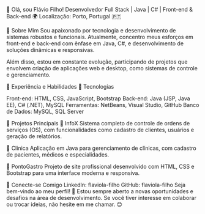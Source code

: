 👋 Olá, sou Flávio Filho!
Desenvolvedor Full Stack | Java | C# | Front-end & Back-end
🌍 Localização: Porto, Portugal 🇵🇹

🚀 Sobre Mim
Sou apaixonado por tecnologia e desenvolvimento de sistemas robustos e funcionais. Atualmente, concentro meus esforços em front-end e back-end com ênfase em Java, C#, e desenvolvimento de soluções dinâmicas e responsivas.

Além disso, estou em constante evolução, participando de projetos que envolvem criação de aplicações web e desktop, como sistemas de controle e gerenciamento.

💼 Experiência e Habilidades
🔧 Tecnologias

Front-end: HTML, CSS, JavaScript, Bootstrap
Back-end: Java (JSP, Java EE), C# (.NET), MySQL
Ferramentas: NetBeans, Visual Studio, GitHub
Banco de Dados: MySQL, SQL Server

📂 Projetos Principais
🔹 InfoX
Sistema completo de controle de ordens de serviços (OS), com funcionalidades como cadastro de clientes, usuários e geração de relatórios.

🔹 Clinica
Aplicação em Java para gerenciamento de clínicas, com cadastro de pacientes, médicos e especialidades.

🔹 PontoGastro
Projeto de site profissional desenvolvido com HTML, CSS e Bootstrap para uma interface moderna e responsiva.

🤝 Conecte-se Comigo
LinkedIn: flaviola-filho
GitHub: flaviola-filho
Seja bem-vindo ao meu perfil! 🚀 Estou sempre aberto a novas oportunidades e desafios na área de desenvolvimento. Se você tiver interesse em colaborar ou trocar ideias, não hesite em me chamar. 😊
